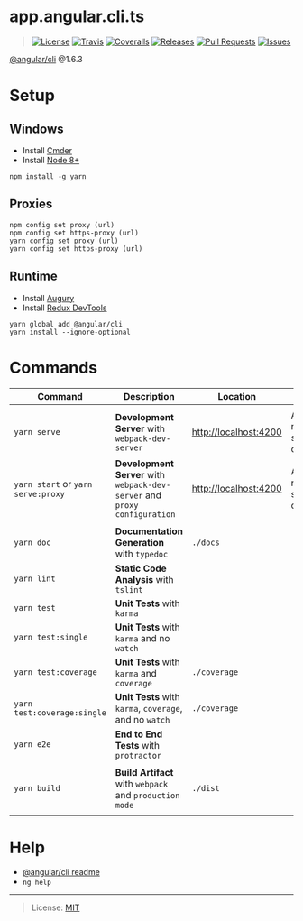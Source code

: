 # app.angular.cli.ts

> [![License][license-src]][license-lnk]
> [![Travis][travis-src]][travis-lnk]
> [![Coveralls][coveralls-src]][coveralls-lnk]
> [![Releases][releases-src]][releases-lnk]
> [![Pull Requests][pullrequest-src]][pullrequest-lnk]
> [![Issues][issues-src]][issues-lnk]

[@angular/cli](https://github.com/angular/angular-cli) @1.6.3

# Setup

## Windows

* Install [Cmder](http://www.cmder.net)
* Install [Node 8+](https://www.nodejs.org/en/download)

```
npm install -g yarn
```

## Proxies

```
npm config set proxy (url)
npm config set https-proxy (url)
yarn config set proxy (url)
yarn config set https-proxy (url)
```

## Runtime

* Install [Augury](https://chrome.google.com/webstore/detail/augury/elgalmkoelokbchhkhacckoklkejnhcd)
* Install [Redux DevTools](https://chrome.google.com/webstore/detail/redux-devtools/lmhkpmbekcpmknklioeibfkpmmfibljd)

```
yarn global add @angular/cli
yarn install --ignore-optional
```

# Commands

| Command                                   | Description                                                                | Location                                       | Notes                                         |
|-------------------------------------------|----------------------------------------------------------------------------|------------------------------------------------|-----------------------------------------------|
|                                           |                                                                            |                                                |                                               |
| `yarn serve`                              | __Development Server__ with `webpack-dev-server`                           | [http://localhost:4200](http://localhost:4200) | Automatically reloaded on source file changes |
| `yarn start` or `yarn serve:proxy`        | __Development Server__ with `webpack-dev-server` and `proxy configuration` | [http://localhost:4200](http://localhost:4200) | Automatically reloaded on source file changes |
|                                           |                                                                            |                                                |                                               |
| `yarn doc`                                | __Documentation Generation__ with `typedoc`                                | `./docs`                                       |                                               |
| `yarn lint`                               | __Static Code Analysis__ with `tslint`                                     |                                                |                                               |
| `yarn test`                               | __Unit Tests__ with `karma`                                                |                                                |                                               |
| `yarn test:single`                        | __Unit Tests__ with `karma` and no `watch`                                 |                                                |                                               |
| `yarn test:coverage`                      | __Unit Tests__ with `karma` and `coverage`                                 | `./coverage`                                   |                                               |
| `yarn test:coverage:single`               | __Unit Tests__ with `karma`, `coverage`, and no `watch`                    | `./coverage`                                   |                                               |
| `yarn e2e`                                | __End to End Tests__ with `protractor`                                     |                                                |                                               |
|                                           |                                                                            |                                                |                                               |
| `yarn build`                              | __Build Artifact__ with `webpack` and `production mode`                    | `./dist`                                       |                                               |
|                                           |                                                                            |                                                |                                               |

# Help

* [@angular/cli readme](https://github.com/angular/angular-cli/blob/master/README.md)
* `ng help`

---

> License: [MIT][license-lnk]

[license-src]: https://img.shields.io/badge/License-MIT-green.svg?style=flat-square
[license-lnk]: https://choosealicense.com/licenses/mit

[travis-src]: https://img.shields.io/travis/terrandominion/app.angular.cli.ts.svg?style=flat-square
[travis-lnk]: https://travis-ci.org/terrandominion/app.angular.cli.ts

[coveralls-src]: https://img.shields.io/coveralls/terrandominion/app.angular.cli.ts.svg?style=flat-square
[coveralls-lnk]: https://coveralls.io/github/terrandominion/app.angular.cli.ts

[releases-src]: https://img.shields.io/github/downloads/terrandominion/app.angular.cli.ts/total.svg?style=flat-square
[releases-lnk]: https://github.com/terrandominion/app.angular.cli.ts/releases

[pullrequest-src]: https://img.shields.io/github/issues-pr/terrandominion/app.angular.cli.ts.svg?style=flat-square
[pullrequest-lnk]: https://github.com/terrandominion/app.angular.cli.ts/pulls

[issues-src]: https://img.shields.io/github/issues/terrandominion/app.angular.cli.ts.svg?style=flat-square
[issues-lnk]: https://github.com/terrandominion/app.angular.cli.ts/issues
